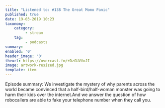 ```yaml
---
title: "Listened to: #138 The Great Momo Panic"
published: true
date: 19-03-2019 10:23
taxonomy:
    category:
         - stream
    tag:
         - podcasts
summary:
enabled: '0'
header_image: '0'
theurl: https://overcast.fm/+DzGUVVoJI
image: artwork-resized.jpg
template: item
---
```

 
Episode summary: We investigate the mystery of why parents across the world became convinced that a half-bird/half-woman monster was going to harm their kids over the internet.And we answer the question of how robocallers are able to fake your telephone number when they call you.
